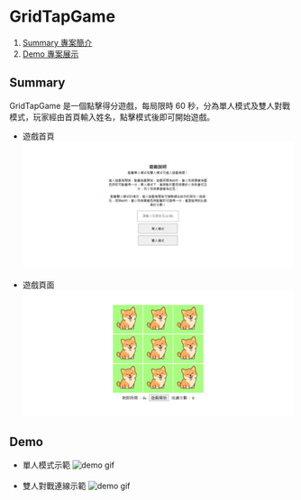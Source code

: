 # GridTapGame

1. [Summary 專案簡介](https://github.com/yslsy/TaipeiTrip/tree/develop#summary)
2. [Demo 專案展示](https://github.com/yslsy/TaipeiTrip/tree/develop#demo)

## Summary

GridTapGame 是一個點擊得分遊戲，每局限時 60 秒，分為單人模式及雙人對戰模式，玩家經由首頁輸入姓名，點擊模式後即可開始遊戲。<br>

- 遊戲首頁
  ![summary homeimage](/public/assets/readme/homepage.png)<br><br>
- 遊戲頁面
  ![summary gameimage](/public/assets/readme/gamepage.png)<br>

## Demo

- 單人模式示範
  ![demo gif](/public/assets/readme/onemode.gif)<br><br>
- 雙人對戰連線示範
  ![demo gif](/public/assets/readme/twomode.gif)<br>
